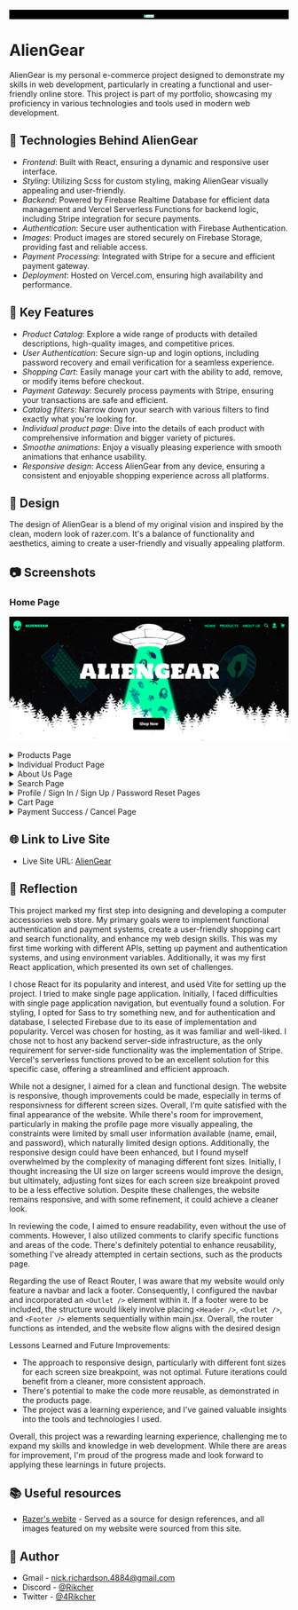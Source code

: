 <p align="center" style="background-color: black">
 <img src="/public/navbar/NavbarAppIcon.svg" alt="AlienGear Logo" width="18.75em" />
</p>

# AlienGear


AlienGear is my personal e-commerce project designed to demonstrate my skills in web development, particularly in creating a functional and user-friendly online store. This project is part of my portfolio, showcasing my proficiency in various technologies and tools used in modern web development.

## 🚀 Technologies Behind AlienGear

- *Frontend*: Built with React, ensuring a dynamic and responsive user interface.
- *Styling*: Utilizing Scss for custom styling, making AlienGear visually appealing and user-friendly.
- *Backend*: Powered by Firebase Realtime Database for efficient data management and Vercel Serverless Functions for backend logic, including Stripe integration for secure payments.
- *Authentication*: Secure user authentication with Firebase Authentication.
- *Images*: Product images are stored securely on Firebase Storage, providing fast and reliable access.
- *Payment Processing*: Integrated with Stripe for a secure and efficient payment gateway.
- *Deployment*: Hosted on Vercel.com, ensuring high availability and performance.

## 🌟 Key Features

- *Product Catalog*: Explore a wide range of products with detailed descriptions, high-quality images, and competitive prices.
- *User Authentication*: Secure sign-up and login options, including password recovery and email verification for a seamless experience.
- *Shopping Cart*: Easily manage your cart with the ability to add, remove, or modify items before checkout.
- *Payment Gateway*: Securely process payments with Stripe, ensuring your transactions are safe and efficient.
- *Catalog filters*: Narrow down your search with various filters to find exactly what you're looking for.
- *Individual product page*: Dive into the details of each product with comprehensive information and bigger variety of pictures.
- *Smoothe animations*: Enjoy a visually pleasing experience with smooth animations that enhance usability.
- *Responsive design*: Access AlienGear from any device, ensuring a consistent and enjoyable shopping experience across all platforms.

## 🎨 Design

The design of AlienGear is a blend of my original vision and inspired by the clean, modern look of razer.com. It's a balance of functionality and aesthetics, aiming to create a user-friendly and visually appealing platform.

## 📷 Screenshots

### Home Page

![](/screenshots/home_page.png)

<details>
<summary>Products Page</summary>

![](/screenshots/product_page.png)

</details>

<details>
<summary>Individual Product Page</summary>

![](/screenshots/individualProduct_page.png)
![](/screenshots/pads_individual_page.png)

</details>

<details>
<summary>About Us Page</summary>

![](/screenshots/about_us_page.png)

</details>

<details>
<summary>Search Page</summary>

![](/screenshots/search_page.png)

</details>

<details>
<summary>Profile / Sign In / Sign Up / Password Reset Pages</summary>

![](/screenshots/profile_page.png)
![](/screenshots/sign_in_page.png)
![](/screenshots/sign_up_page.png)
![](/screenshots/password_reset_page.png)

</details>

<details>
<summary>Cart Page</summary>

![](/screenshots/cart_page.png)

</details>

<details>
<summary>Payment Success / Cancel Page</summary>

![](/screenshots/success_page.png)
![](/screenshots/cancel_page.png)

</details>

## 🌐 Link to Live Site

- Live Site URL: [AlienGear](https://aliengear.vercel.app/)

## 💭 Reflection

This project marked my first step into designing and developing a computer accessories web store. My primary goals were to implement functional authentication and payment systems, create a user-friendly shopping cart and search functionality, and enhance my web design skills. This was my first time working with different APIs, setting up payment and authentication systems, and using environment variables. Additionally, it was my first React application, which presented its own set of challenges.

I chose React for its popularity and interest, and used Vite for setting up the project. I tried to make single page application. Initially, I faced difficulties with single page application navigation, but eventually found a solution. For styling, I opted for Sass to try something new, and for authentication and database, I selected Firebase due to its ease of implementation and popularity. Vercel was chosen for hosting, as it was familiar and well-liked. I chose not to host any backend server-side infrastructure, as the only requirement for server-side functionality was the implementation of Stripe. Vercel's serverless functions proved to be an excellent solution for this specific case, offering a streamlined and efficient approach.

While not a designer, I aimed for a clean and functional design. The website is responsive, though improvements could be made, especially in terms of responsivness for different screen sizes. 
Overall, I'm quite satisfied with the final appearance of the website. While there's room for improvement, particularly in making the profile page more visually appealing, the constraints were limited by small user information available (name, email, and password), which naturally limited design options. Additionally, the responsive design could have been enhanced, but I found myself overwhelmed by the complexity of managing different font sizes. Initially, I thought increasing the UI size on larger screens would improve the design, but ultimately, adjusting font sizes for each screen size breakpoint proved to be a less effective solution. Despite these challenges, the website remains responsive, and with some refinement, it could achieve a cleaner look.

In reviewing the code, I aimed to ensure readability, even without the use of comments. However, I also utilized comments to clarify specific functions and areas of the code. There's definitely potential to enhance reusability, something I've already attempted in certain sections, such as the products page.

Regarding the use of React Router, I was aware that my website would only feature a navbar and lack a footer. Consequently, I configured the navbar and incorporated an ```<Outlet />``` element within it. If a footer were to be included, the structure would likely involve placing ```<Header />```, ```<Outlet />```, and ```<Footer />``` elements sequentially within main.jsx. Overall, the router functions as intended, and the website flow aligns with the desired design

Lessons Learned and Future Improvements:
- The approach to responsive design, particularly with different font sizes for each screen size breakpoint, was not optimal. Future iterations could benefit from a cleaner, more consistent approach.
- There's potential to make the code more reusable, as demonstrated in the products page.
- The project was a learning experience, and I've gained valuable insights into the tools and technologies I used.

Overall, this project was a rewarding learning experience, challenging me to expand my skills and knowledge in web development. While there are areas for improvement, I'm proud of the progress made and look forward to applying these learnings in future projects.

## 📚 Useful resources

- [Razer's webite](https://www.razer.com/store) - Served as a source for design references, and all images featured on my website were sourced from this site.

## 👤 Author

- Gmail - [nick.richardson.4884@gmail.com](mailto:nick.richardson.4884@gmail.com)
- Discord - [@Rikcher](https://discordapp.com/users/259270379942445056)
- Twitter - [@4Rikcher](https://twitter.com/4Rikcher)


